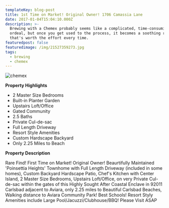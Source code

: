 ```yaml
---
templateKey: blog-post
title: 1st Time on Market! Original Owner! 1706 Camassia Lane
date: 2017-01-04T15:04:10.000Z
description: >-
  Brewing with a Chemex probably seems like a complicated, time-consuming
  ordeal, but once you get used to the process, it becomes a soothing ritual
  that's worth the effort every time.
featuredpost: false
featuredimage: /img/21527359273.jpg
tags:
  - brewing
  - chemex
---
```

![chemex](/img/21527359273.jpg)

**Property Highlights**

* 2 Master Size Bedrooms
* Built-in Planter Garden
* Upstairs Loft/Office
* Gated Community
* 2.5 Baths
* Private Cul-de-sac
* Full Length Driveway
* Resort Style Amenities
* Custom Hardscape Backyard
* Only 2.25 Miles to Beach

**Property Description**

Rare Find! First Time on Market! Original Owner! Beaurtifully Maintained 'Poinsettia Heights' Townhome with Full Length Driveway (included in some homes), Custom Backyard Hardscape Patio, Chef's Kitchen with Center Island, 2 Master Size Bedrooms, Upstairs Loft/Office, on very Private Cul-de-sac within the gates of this Highly Sought After Coastal Enclave in 92011 Carlsbad adjacent to Aviara, only 2.25 miles to Beautiful Carlsbad Beaches, Walking distance to Aviara Community Park!  Best Schools! Resort Styly Amenities include Large Pool/Jacuzzi/Clubhouse/BBQ! Please Visit ASAP
